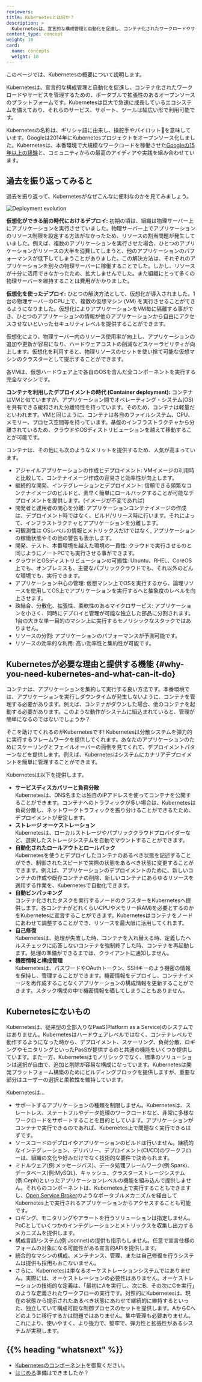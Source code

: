 ```yaml
---
reviewers:
title: Kubernetesとは何か？
description: >
  Kubernetesは、宣言的な構成管理と自動化を促進し、コンテナ化されたワークロードやサービスを管理するための、ポータブルで拡張性のあるオープンソースのプラットフォームです。Kubernetesは巨大で急速に成長しているエコシステムを備えており、それらのサービス、サポート、ツールは幅広い形で利用可能です。
content_type: concept
weight: 10
card:
  name: concepts
  weight: 10
---
```


<!-- overview -->
このページでは、Kubernetesの概要について説明します。


<!-- body -->
Kubernetesは、宣言的な構成管理と自動化を促進し、コンテナ化されたワークロードやサービスを管理するための、ポータブルで拡張性のあるオープンソースのプラットフォームです。Kubernetesは巨大で急速に成長しているエコシステムを備えており、それらのサービス、サポート、ツールは幅広い形で利用可能です。

Kubernetesの名称は、ギリシャ語に由来し、操舵手やパイロットを意味しています。Googleは2014年にKubernetesプロジェクトをオープンソース化しました。Kubernetesは、本番環境で大規模なワークロードを稼働させた[Googleの15年以上の経験](/blog/2015/04/borg-predecessor-to-kubernetes/)と、コミュニティからの最高のアイディアや実践を組み合わせています。

## 過去を振り返ってみると

過去を振り返って、Kubernetesがなぜこんなに便利なのかを見てみましょう。

![Deployment evolution](/images/docs/Container_Evolution.svg)

**仮想化ができる前の時代におけるデプロイ:** 初期の頃は、組織は物理サーバー上にアプリケーションを実行させていました。物理サーバー上でアプリケーションのリソース制限を設定する方法がなかったため、リソースの割当問題が発生していました。例えば、複数のアプリケーションを実行させた場合、ひとつのアプリケーションがリソースの大半を消費してしまうと、他のアプリケーションのパフォーマンスが低下してしまうことがありました。この解決方法は、それぞれのアプリケーションを別々の物理サーバーに稼働することでした。しかし、リソースが十分に活用できなかったため、拡大しませんでした。また組織にとって多くの物理サーバーを維持することは費用がかかりました。

**仮想化を使ったデプロイ:**  ひとつの解決方法として、仮想化が導入されました。1台の物理サーバーのCPU上で、複数の仮想マシン (VM) を実行させることができるようになりました。仮想化によりアプリケーションをVM毎に隔離する事ができ、ひとつのアプリケーションの情報が他のアプリケーションから自由にアクセスさせないといったセキュリティレベルを提供することができます。

仮想化により、物理サーバー内のリソース使用率が向上し、アプリケーションの追加や更新が容易になり、ハードウェアコストの削減などスケーラビリティが向上します。仮想化を利用すると、物理リソースのセットを使い捨て可能な仮想マシンのクラスターとして提示することができます。

各VMは、仮想ハードウェア上で各自のOSを含んだ全コンポーネントを実行する完全なマシンです。

**コンテナを利用したデプロイメントの時代 (Container deployment):** コンテナはVMと似ていますが、アプリケーション間でオペレーティング・システム(OS)を共有できる緩和された分離特性を持っています。そのため、コンテナは軽量だといわれます。VMと同じように、コンテナは各自のファイルシステム、CPU、メモリー、プロセス空間等を持っています。基盤のインフラストラクチャから分離されているため、クラウドやOSディストリビューションを越えて移動することが可能です。

コンテナは、その他にも次のようなメリットを提供するため、人気が高まっています。

* アジャイルアプリケーションの作成とデプロイメント: VMイメージの利用時と比較して、コンテナイメージ作成の容易さと効率性が向上します。
* 継続的な開発、インテグレーションとデプロイメント: 信頼できる頻繁なコンテナイメージのビルドと、素早く簡単にロールバックすることが可能なデプロイメントを提供します。(イメージが不変であれば)
* 開発者と運用者の関心を分離: アプリケーションコンテナイメージの作成は、デプロイメント時ではなく、ビルド/リリース時に行います。それによって、インフラストラクチャとアプリケーションを分離します。
* 可観測性は OSレベルの情報とメトリックスだけではなく, アプリケーションの稼働状態やその他の警告も表示します。
* 開発、テスト、本番環境を越えた環境の一貫性: クラウドで実行させるのと同じようにノートPCでも実行させる事ができます。
* クラウドとOSディストリビューションの可搬性: Ubuntu、RHEL、CoreOS上でも、オンプレミスも、主要なパブリッククラウドでも、それ以外のどんな環境でも、実行できます。
* アプリケーション中心の管理: 仮想マシン上でOSを実行するから、論理リソースを使用してOS上でアプリケーションを実行するへと抽象度のレベルを向上させます。
* 疎結合、分散化、拡張性、柔軟性のあるマイクロサービス: アプリケーションを小さく、同時にデプロイと管理が可能な独立した部品に分割されます。1台の大きな単一目的のマシン上に実行するモノリシックなスタックではありません。
* リソースの分割: アプリケーションのパフォーマンスが予測可能です。
* リソースの効率的な利用: 高い効率性と集約性が可能です。

## Kubernetesが必要な理由と提供する機能 {#why-you-need-kubernetes-and-what-can-it-do}

コンテナは、アプリケーションを集約して実行する良い方法です。本番環境では、アプリケーションを実行しダウンタイムが発生しないように、コンテナを管理する必要があります。例えば、コンテナがダウンした場合、他のコンテナを起動する必要があります。このような動作がシステムに組込まれていると、管理が簡単になるのではないでしょうか？

そこを助けてくれるのがKubernetesです! Kubernetesは分散システムを弾力的に実行するフレームワークを提供してくれます。あなたのアプリケーションのためにスケーリングとフェイルオーバーの面倒を見てくれて、デプロイメントパターンなどを提供します。例えば、Kubernetesはシステムにカナリアデプロイメントを簡単に管理することができます。

Kubernetesは以下を提供します。

* **サービスディスカバリーと負荷分散**  
Kubernetesは、DNS名または独自のIPアドレスを使ってコンテナを公開することができます。コンテナへのトラフィックが多い場合は、Kubernetesは負荷分散し、ネットワークトラフィックを振り分けることができるたため、デプロイメントが安定します。
* **ストレージ オーケストレーション**  
Kubernetesは、ローカルストレージやパブリッククラウドプロバイダーなど、選択したストレージシステムを自動でマウントすることができます。
* **自動化されたロールアウトとロールバック**  
Kubernetesを使うとデプロイしたコンテナのあるべき状態を記述することができ、制御されたスピードで実際の状態をあるべき状態に変更することができます。例えば、アプリケーションのデプロイメントのために、新しいコンテナの作成や既存コンテナの削除、新しいコンテナにあらゆるリソースを適用する作業を、Kubernetesで自動化できます。
* **自動ビンパッキング**  
コンテナ化されたタスクを実行するノードのクラスターをKubernetesへ提供します。各コンテナがどれくらいCPUやメモリー(RAM)を必要とするのかをKubernetesに宣言することができます。Kubernetesはコンテナをノードにあわせて調整することができ、リソースを最大限に活用してくれます。
* **自己修復**  
Kubernetesは、処理が失敗した時、コンテナを入れ替える時、定義したヘルスチェックに応答しないコンテナを強制終了した時、コンテナを再起動します。処理の準備ができるまでは、クライアントに通知しません。
* **機密情報と構成管理**  
Kubernetesは、パスワードやOAuthトークン、SSHキーのよう機密の情報を保持し、管理することができます。機密情報をデプロイし、コンテナイメージを再作成することなくアプリケーションの構成情報を更新することができます。スタック構成の中で機密情報を晒してしまうこともありません。

## Kubernetesにないもの

Kubernetesは、従来型の全部入りなPaaS(Platform as a Service)のシステムではありません。Kubernetesはハードウェアレベルではなく、コンテナレベルで動作するようになった時から、デプロイメント、スケーリング、負荷分散、ロギングやモニタリングといったPasSが提供するのと共通の機能をいくつか提供しています。また一方、Kubernetesはモノリシックでなく、標準のソリューションは選択が自由で、追加と削除が容易な構成になっています。Kubernetesは開発プラットフォーム構築のためにビルディングブロックを提供しますが、重要な部分はユーザーの選択と柔軟性を維持しています。

Kubernetesは...

* サポートするアプリケーションの種類を制限しません。Kubernetesは、スレートレス、ステートフルやデータ処理のワークロードなど、非常に多様なワークロードをサポートすることを目的としています。アプリケーションがコンテナで実行できるのであれば、Kubernetes上で問題なく実行できるはずです。
* ソースコードのデプロイやアプリケーションのビルドは行いません。継続的なインテグレーション、デリバリー、デプロイメント(CI/CD)のワークフローは、組織の文化や好みだけでなく技術的な要件で決められます。
* ミドルウェア(例:メッセージバス)、データ処理フレームワーク(例:Spark)、データベース(例:MySQL)、キャッシュ、クラスターストレージシステム(例:Ceph)といったアプリケーションレベルの機能を組み込んで提供しません。それらのコンポーネントは、Kubernetes上で実行することもできますし、[Open Service Broker](https://openservicebrokerapi.org/)のようなポータブルメカニズムを経由してKubernetes上で実行されるアプリケーションからアクセスすることも可能です。
* ロギング、モニタリングやアラートを行うソリューションは指定しません。PoCとしていくつかのインテグレーションとメトリックスを収集し出力するメカニズムを提供します。
* 構成言語/システム(例:Jsonnet)の提供も指示もしません。任意で宣言仕様のフォームの対象になる可能性がある宣言的APIを提供します。
* 統合的なマシンの構成、メンテナンス、管理、または自己修復を行うシステムは提供も採用もおこないません。
* さらに、Kubernetesは単なるオーケストレーションシステムではありません。実際には、オーケストレーションの必要性はありません。オーケストレーションの技術的な定義は、「最初にAを実行し、次にB、その次にCを実行」のような定義されたワークフローの実行です。対照的にKubernetesは、現在の状態から提示されたあるべき状態にあわせて継続的に維持するといった、独立していて構成可能な制御プロセスのセットを提供します。AからCへどのように移行するかは問題ではありません。集中管理も必要ありません。これにより、使いやすく、より強力で、堅牢で、弾力性と拡張性があるシステムが実現します。


## {{% heading "whatsnext" %}}

*   [Kubernetesのコンポーネント](/ja/docs/concepts/overview/components/)を御覧ください。
*   [はじめる](/ja/docs/setup/)準備はできましたか？
